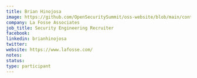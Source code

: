 ```yaml
---
title: Brian Hinojosa
image: https://github.com/OpenSecuritySummit/oss-website/blob/main/content/participant/images/brian.jpg?raw=true
company: La Fosse Associates
job_title: Security Engineering Recruiter
facebook:
linkedin: brianhinojosa
twitter:
website: https://www.lafosse.com/
notes:
status: 
type: participant
---
```

